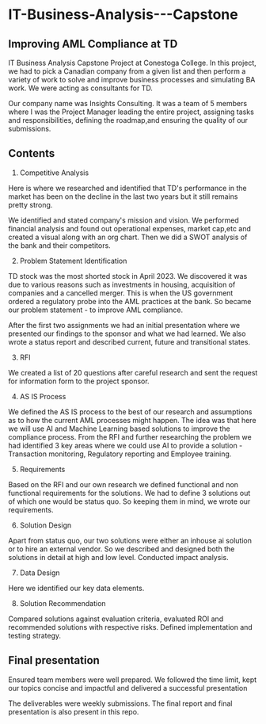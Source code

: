 # IT-Business-Analysis---Capstone

## Improving AML Compliance at TD
IT Business Analysis Capstone Project at Conestoga College. In this project, we had to pick a Canadian company from a given list and then perform a variety of work to solve and improve business processes and simulating BA work. We were acting as consultants for TD.

Our company name was Insights Consulting. It was a team of 5 members where I was the Project Manager leading the entire project, assigning tasks and responsibilities, defining the roadmap,and ensuring the quality of our submissions.


## Contents

1. Competitive Analysis

Here is where we researched and identified that TD's performance in the market has been on the decline in the last two years but it still remains pretty strong.

We identified and stated company's mission and vision. We performed financial analysis and found out operational expenses, market cap,etc and created a visual along with an org chart. Then we did a SWOT analysis of the bank and their competitors.


2. Problem Statement Identification

TD stock was the most shorted stock in April 2023. We discovered it was due to various reasons such as investments in housing, acquisition of companies and a cancelled merger. This is when the US government ordered a regulatory probe into the AML practices at the bank. So became our problem statement - to improve AML compliance.

After the first two assignments we had an initial presentation where we presented our findings to the sponsor and what we had learned. We also wrote a status report and described current, future and transitional states.

3. RFI 

We created a list of 20 questions after careful research and sent the request for information form to the project sponsor.


4. AS IS Process

We defined the AS IS process to the best of our research and assumptions as to how the current AML processes might happen. The idea was that here we will use AI and Machine Learning based solutions to improve the compliance process. From the RFI and further researching the problem we had identified 3 key areas where we could use AI to provide a solution - Transaction monitoring, Regulatory reporting and Employee training.


5. Requirements

Based on the RFI and our own research we defined functional and non functional requirements for the solutions. We had to define 3 solutions out of which one would be status quo. So keeping them in mind, we wrote our requirements.


6. Solution Design

Apart from status quo, our two solutions were either an inhouse ai solution or to hire an external vendor. So we described and designed both the solutions in detail at high and low level. Conducted impact analysis.

7. Data Design

Here we identified our key data elements.

8. Solution Recommendation

Compared solutions against evaluation criteria, evaluated ROI and recommended solutions with respective risks. Defined implementation and testing strategy.


## Final presentation

Ensured team members were well prepared. We followed the time limit, kept our topics concise and impactful and delivered a successful presentation  


The deliverables were weekly submissions. The final report and final presentation is also present in this repo.
